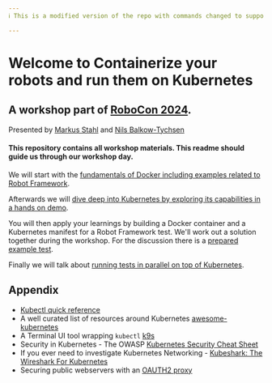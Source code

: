 ```yaml
---
ℹ️ This is a modified version of the repo with commands changed to support Windows CMD instead of Unix shells (mainly changing `export` to `set` and `$VAR` to `%VAR%`).

---
```


# Welcome to Containerize your robots and run them on Kubernetes
## A workshop part of [RoboCon 2024](https://robocon.io/). 
Presented by [Markus Stahl](https://www.linkedin.com/in/markus-s-47385134/) and [Nils Balkow-Tychsen](https://www.linkedin.com/in/nilsty/)


#### This repository contains all workshop materials. This readme should guide us through our workshop day. 

We will start with the [fundamentals of Docker including examples related to Robot Framework](10-docker/readme.md). 

Afterwards we will [dive deep into Kubernetes by exploring its capabilities in a hands on demo](20-kubernetes/readme.md). 

You will then apply your learnings by building a Docker container and a Kubernetes manifest for a Robot Framework test. We'll work out a solution together during the workshop. For the discussion there is a [prepared example test](30-example/readme.md). 

Finally we will talk about [running tests in parallel on top of Kubernetes](40-parallelization/readme.md).

## Appendix

- [Kubectl quick reference](https://kubernetes.io/docs/reference/kubectl/quick-reference/)
- A well curated list of resources around Kubernetes [awesome-kubernetes](https://github.com/ramitsurana/awesome-kubernetes)
- A Terminal UI tool wrapping `kubectl` [k9s](https://k9scli.io/)
- Security in Kubernetes - The OWASP [Kubernetes Security Cheat Sheet](https://cheatsheetseries.owasp.org/cheatsheets/Kubernetes_Security_Cheat_Sheet.html)
- If you ever need to investigate Kubernetes Networking - [Kubeshark: The Wireshark For Kubernetes](https://dev.to/thenjdevopsguy/kubeshark-the-wireshark-for-kubernetes-3a72)
- Securing public webservers with an [OAUTH2 proxy](https://oauth2-proxy.github.io/oauth2-proxy/)
